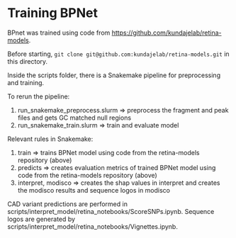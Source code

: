# Training BPNet

BPnet was trained using code from https://github.com/kundajelab/retina-models.

Before starting, `git clone git@github.com:kundajelab/retina-models.git` in this directory.

Inside the scripts folder, there is a Snakemake pipeline for preprocessing and training.

To rerun the pipeline:
1. run_snakemake_preprocess.slurm => preprocess the fragment and peak files and gets GC matched null regions
2. run_snakemake_train.slurm => train and evaluate model

Relevant rules in Snakemake:
1. train => trains BPNet model using code from the retina-models repository (above)
2. predicts => creates evaluation metrics of trained BPNet model using code from the retina-models repository (above)
3. interpret, modisco => creates the shap values in interpret and creates the modisco results and sequence logos in modisco

CAD variant predictions are performed in scripts/interpret_model/retina_notebooks/ScoreSNPs.ipynb.
Sequence logos are generated by scripts/interpret_model/retina_notebooks/Vignettes.ipynb.
